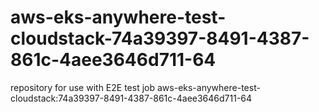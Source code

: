 # aws-eks-anywhere-test-cloudstack-74a39397-8491-4387-861c-4aee3646d711-64
repository for use with E2E test job aws-eks-anywhere-test-cloudstack:74a39397-8491-4387-861c-4aee3646d711-64
